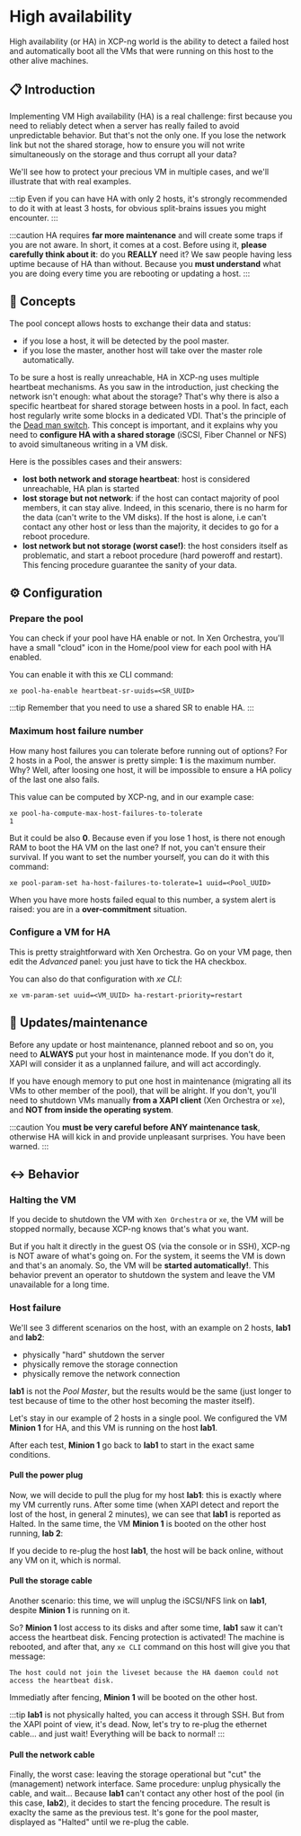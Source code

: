 # High availability

High availability (or HA) in XCP-ng world is the ability to detect a failed host and automatically boot all the VMs that were running on this host to the other alive machines.

## 📋 Introduction

Implementing VM High availability (HA) is a real challenge: first because you need to reliably detect when a server has really failed to avoid unpredictable behavior. But that's not the only one. If you lose the network link but not the shared storage, how to ensure you will not write simultaneously on the storage and thus corrupt all your data?

We'll see how to protect your precious VM in multiple cases, and we'll illustrate that with real examples.

:::tip
Even if you can have HA with only 2 hosts, it's strongly recommended to do it with at least 3 hosts, for obvious split-brains issues you might encounter.
:::

:::caution
HA requires **far more maintenance** and will create some traps if you are not aware. In short, it comes at a cost. Before using it, **please carefully think about it**: do you **REALLY** need it? We saw people having less uptime because of HA than without. Because you **must understand** what you are doing every time you are rebooting or updating a host.
:::

## 🤹 Concepts

The pool concept allows hosts to exchange their data and status:

* if you lose a host, it will be detected by the pool master.
* if you lose the master, another host will take over the master role automatically.

To be sure a host is really unreachable, HA in XCP-ng uses multiple heartbeat mechanisms. As you saw in the introduction, just checking the network isn't enough: what about the storage? That's why there is also a specific heartbeat for shared storage between hosts in a pool. In fact, each host regularly write some blocks in a dedicated VDI. That's the principle of the [Dead man switch](http://en.wikipedia.org/wiki/Dead_man%27s_switch). This concept is important, and it explains why you need to **configure HA with a shared storage** (iSCSI, Fiber Channel or NFS) to avoid simultaneous writing in a VM disk.

Here is the possibles cases and their answers:

* **lost both network and storage heartbeat**: host is considered unreachable, HA plan is started
* **lost storage but not network**: if the host can contact majority of pool members, it can stay alive. Indeed, in this scenario, there is no harm for the data (can't write to the VM disks). If the host is alone, i.e can't contact any other host or less than the majority, it decides to go for a reboot procedure.
* **lost network but not storage (worst case!)**: the host considers itself as problematic, and start a reboot procedure (hard poweroff and restart). This fencing procedure guarantee the sanity of your data.

## ⚙️ Configuration

### Prepare the pool

You can check if your pool have HA enable or not. In Xen Orchestra, you'll have a small "cloud" icon in the Home/pool view for each pool with HA enabled.

You can enable it with this xe CLI command:

```
xe pool-ha-enable heartbeat-sr-uuids=<SR_UUID>
```

:::tip
Remember that you need to use a shared SR to enable HA.
:::

### Maximum host failure number

How many host failures you can tolerate before running out of options? For 2 hosts in a Pool, the answer is pretty simple: **1** is the maximum number. Why? Well, after loosing one host, it will be impossible to ensure a HA policy of the last one also fails.

This value can be computed by XCP-ng, and in our example case:

```
xe pool-ha-compute-max-host-failures-to-tolerate
1
```

But it could be also **0**. Because even if you lose 1 host, is there not enough RAM to boot the HA VM on the last one? If not, you can't ensure their survival. If you want to set the number yourself, you can do it with this command:

```
xe pool-param-set ha-host-failures-to-tolerate=1 uuid=<Pool_UUID>
```

When you have more hosts failed equal to this number, a system alert is raised: you are in a **over-commitment** situation.

### Configure a VM for HA

This is pretty straightforward with Xen Orchestra. Go on your VM page, then edit the *Advanced* panel: you just have to tick the HA checkbox.

You can also do that configuration with *xe CLI*:

```
xe vm-param-set uuid=<VM_UUID> ha-restart-priority=restart
```

## 🔧 Updates/maintenance

Before any update or host maintenance, planned reboot and so on, you need to **ALWAYS** put your host in maintenance mode. If you don't do it, XAPI will consider it as a unplanned failure, and will act accordingly.

If you have enough memory to put one host in maintenance (migrating all its VMs to other member of the pool), that will be alright. If you don't, you'll need to shutdown VMs manually **from a XAPI client** (Xen Orchestra or `xe`), and **NOT from inside the operating system**.

:::caution
You **must be very careful before ANY maintenance task**, otherwise HA will kick in and provide unpleasant surprises. You have been warned.
:::

## ↔️ Behavior

### Halting the VM

If you decide to shutdown the VM with `Xen Orchestra` or `xe`, the VM will be stopped normally, because XCP-ng knows that's what you want.

But if you halt it directly in the guest OS (via the console or in SSH), XCP-ng is NOT aware of what's going on. For the system, it seems the VM is down and that's an anomaly. So, the VM will be **started automatically!**. This behavior prevent an operator to shutdown the system and leave the VM unavailable for a long time.

### Host failure

We'll see 3 different scenarios on the host, with an example on 2 hosts, **lab1** and **lab2**:

* physically "hard" shutdown the server
* physically remove the storage connection
* physically remove the network connection

**lab1** is not the *Pool Master*, but the results would be the same (just longer to test because of time to the other host becoming the master itself).

Let's stay in our example of 2 hosts in a single pool. We configured the VM **Minion 1** for HA, and this VM is running on the host **lab1**.

After each test, **Minion 1** go back to **lab1** to start in the exact same conditions.

#### Pull the power plug

Now, we will decide to pull the plug for my host **lab1**:  this is exactly where my VM currently runs. After some time (when XAPI detect and report the lost of the host, in general 2 minutes), we can see that **lab1** is reported as Halted. In the same time, the VM **Minion 1** is booted on the other host running, **lab 2**:

If you decide to re-plug the host **lab1**, the host will be back online, without any VM on it, which is normal.

#### Pull the storage cable

Another scenario: this time, we will unplug the iSCSI/NFS link on **lab1**, despite **Minion 1** is running on it.

So? **Minion 1** lost access to its disks and after some time, **lab1** saw it can't access the heartbeat disk. Fencing protection is activated! The machine is rebooted, and after that, any `xe CLI` command on this host will give you that message:

```
The host could not join the liveset because the HA daemon could not access the heartbeat disk.
```

Immediatly after fencing, **Minion 1** will be booted on the other host.

:::tip
**lab1** is not physically halted, you can access it through SSH. But from the XAPI point of view, it's dead. Now, let's try to re-plug the ethernet cable... and just wait! Everything will be back to normal!
:::

#### Pull the network cable

Finally, the worst case: leaving the storage operational but "cut" the (management) network interface. Same procedure: unplug physically the cable, and wait... Because **lab1** can't contact any other host of the pool (in this case, **lab2**), it decides to start the fencing procedure. The result is exaclty the same as the previous test. It's gone for the pool master, displayed as "Halted" until we re-plug the cable.
